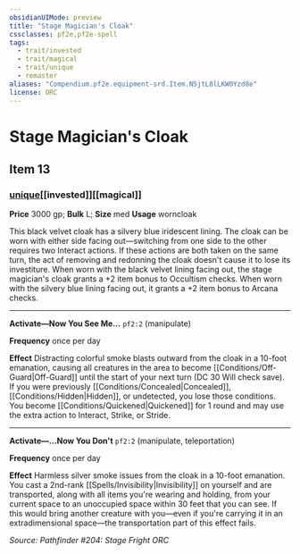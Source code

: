 ```yaml
---
obsidianUIMode: preview
title: "Stage Magician's Cloak"
cssclasses: pf2e,pf2e-spell
tags:
  - trait/invested
  - trait/magical
  - trait/unique
  - remaster
aliases: "Compendium.pf2e.equipment-srd.Item.N5jtL8lLKW0Yzd8e"
license: ORC
---
```

# Stage Magician's Cloak
## Item 13
### [unique](unique "Unique Rarity Trait")[[invested]][[magical]]


**Price** 3000 gp; 
**Bulk** L; **Size** med
**Usage** worncloak

This black velvet cloak has a silvery blue iridescent lining. The cloak can be worn with either side facing out—switching from one side to the other requires two Interact actions. If these actions are both taken on the same turn, the act of removing and redonning the cloak doesn't cause it to lose its investiture. When worn with the black velvet lining facing out, the stage magician's cloak grants a +2 item bonus to Occultism checks. When worn with the silvery blue lining facing out, it grants a +2 item bonus to Arcana checks.

* * *

**Activate—Now You See Me...** `pf2:2` (manipulate)

**Frequency** once per day

**Effect** Distracting colorful smoke blasts outward from the cloak in a 10-foot emanation, causing all creatures in the area to become [[Conditions/Off-Guard|Off-Guard]] until the start of your next turn (DC 30 Will check save). If you were previously [[Conditions/Concealed|Concealed]], [[Conditions/Hidden|Hidden]], or undetected, you lose those conditions. You become [[Conditions/Quickened|Quickened]] for 1 round and may use the extra action to Interact, Strike, or Stride.

* * *

**Activate—...Now You Don't** `pf2:2` (manipulate, teleportation)

**Frequency** once per day

**Effect** Harmless silver smoke issues from the cloak in a 10-foot emanation. You cast a 2nd-rank [[Spells/Invisibility|Invisibility]] on yourself and are transported, along with all items you're wearing and holding, from your current space to an unoccupied space within 30 feet that you can see. If this would bring another creature with you—even if you're carrying it in an extradimensional space—the transportation part of this effect fails.

*Source: Pathfinder #204: Stage Fright*
*ORC*